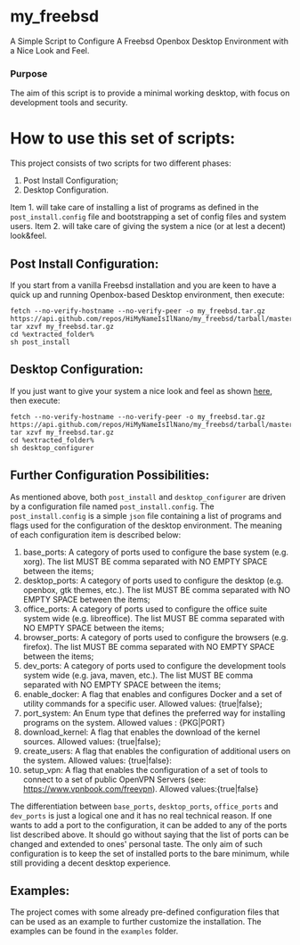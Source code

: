# my_freebsd 
A Simple Script to Configure A Freebsd Openbox Desktop Environment with a Nice Look and Feel. 

### Purpose
The aim of this script is to provide a minimal working desktop, with focus on development tools and security.

# How to use this set of scripts:
This project consists of two scripts for two different phases:
1. Post Install Configuration;
2. Desktop Configuration.

Item 1. will take care of installing a list of programs as defined in the `post_install.config` file and bootstrapping a set of config files and system users. Item 2. will take care of giving the system a nice (or at lest a decent) look&feel. 

## Post Install Configuration:
If you start from a vanilla Freebsd installation and you are keen to have a quick up and running Openbox-based Desktop environment, then execute:

```
fetch --no-verify-hostname --no-verify-peer -o my_freebsd.tar.gz https://api.github.com/repos/HiMyNameIsIlNano/my_freebsd/tarball/master
tar xzvf my_freebsd.tar.gz
cd %extracted_folder%
sh post_install
```

## Desktop Configuration:
If you just want to give your system a nice look and feel as shown [here](https://www.gnome-look.org/p/1013723/), then execute:

```
fetch --no-verify-hostname --no-verify-peer -o my_freebsd.tar.gz https://api.github.com/repos/HiMyNameIsIlNano/my_freebsd/tarball/master
tar xzvf my_freebsd.tar.gz
cd %extracted_folder%
sh desktop_configurer
```

## Further Configuration Possibilities:
As mentioned above, both `post_install` and `desktop_configurer` are driven by a configuration file named `post_install.config`. The `post_install.config` is a simple `json` file containing a list of programs and flags used for the configuration of the desktop environment. The meaning of each configuration item is described below:

1. base_ports: A category of ports used to configure the base system (e.g. xorg). The list MUST BE comma separated with NO EMPTY SPACE between the items;
2. desktop_ports: A category of ports used to configure the desktop (e.g. openbox, gtk themes, etc.). The list MUST BE comma separated with NO EMPTY SPACE between the items;
3. office_ports: A category of ports used to configure the office suite system wide (e.g. libreoffice). The list MUST BE comma separated with NO EMPTY SPACE between the items;
4. browser_ports: A category of ports used to configure the browsers (e.g. firefox). The list MUST BE comma separated with NO EMPTY SPACE between the items;
5. dev_ports: A category of ports used to configure the development tools system wide (e.g. java, maven, etc.). The list MUST BE comma separated with NO EMPTY SPACE between the items;
6. enable_docker: A flag that enables and configures Docker and a set of utility commands for a specific user. Allowed values: {true|false};
7. port_system: An Enum type that defines the preferred way for installing programs on the system. Allowed values : {PKG|PORT}
8. download_kernel: A flag that enables the download of the kernel sources. Allowed values: {true|false};
9. create_users: A flag that enables the configuration of additional users on the system. Allowed values: {true|false}: 
10. setup_vpn: A flag that enables the configuration of a set of tools to connect to a set of public OpenVPN Servers (see: https://www.vpnbook.com/freevpn). Allowed values:{true|false}   

The differentiation between `base_ports`, `desktop_ports`, `office_ports` and `dev_ports` is just a logical one and it has no real technical reason. If one wants to add a port to the configuration, it can be added to any of the ports list described above. It should go without saying that the list of ports can be changed and extended to ones' personal taste. The only aim of such configuration is to keep the set of installed ports to the bare minimum, while still providing a decent desktop experience.     

## Examples:
The project comes with some already pre-defined configuration files that can be used as an example to further customize the installation. The examples can be found in the `examples` folder.
